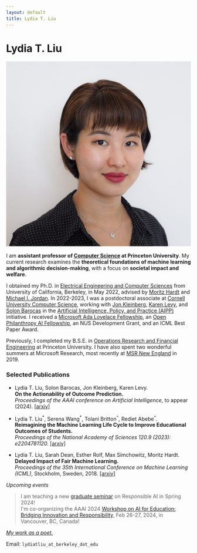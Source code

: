 ```yaml
---
layout: default
title: Lydia T. Liu 
---
```

	
	
# Lydia T. Liu #

<img src="img/2021.jpg" alt="Photo" class="leftside_image" title="Hello!">

I am **assistant professor of [Computer Science](https://www.cs.princeton.edu) at Princeton University**. My current research examines the **theoretical foundations of machine learning and algorithmic decision-making**, with a focus on **societal impact and welfare**.

 I obtained my Ph.D. in [Electrical Engineering and Computer Sciences](https://eecs.berkeley.edu/) from University of California, Berkeley, in May 2022, advised by [Moritz Hardt](http://mrtz.org/) and [Michael I. Jordan](https://people.eecs.berkeley.edu/~jordan/). In 2022-2023, I was a postdoctoral associate at [Cornell University Computer Science](http://cis.cornell.edu/cornell-computing-information-science), working with [Jon Kleinberg](https://www.cs.cornell.edu/home/kleinber/), [Karen Levy](https://www.karen-levy.net), and [Solon Barocas](http://solon.barocas.org) in the [Artificial Intelligence, Policy, and Practice (AIPP)](https://aipp.cis.cornell.edu) initiative. I received a [Microsoft Ada Lovelace Fellowship](https://www.microsoft.com/en-us/research/academic-program/ada-lovelace-fellowship/), an [Open Philanthropy AI Fellowship](https://www.openphilanthropy.org/focus/global-catastrophic-risks/potential-risks-advanced-artificial-intelligence/open-phil-ai-fellowship-2019-class), an NUS Development Grant, and an ICML Best Paper Award. 

Previously, I completed my B.S.E. in [Operations Research and Financial Engineering](https://orfe.princeton.edu/) at Princeton University. I have also spent two wonderful summers at Microsoft Research, most recently at [MSR New England](https://www.microsoft.com/en-us/research/lab/microsoft-research-new-england/) in 2019.


### Selected Publications

* Lydia T. Liu, Solon Barocas, Jon Kleinberg, Karen Levy.  
**On the Actionability of Outcome Prediction.**  
*Proceedings of the AAAI conference on Artificial Intelligence*, to appear (2024). [[arxiv]](https://arxiv.org/abs/2309.04470)

* Lydia T. Liu<sup>\*</sup>, Serena Wang<sup>\*</sup>, Tolani Britton<sup>^</sup>, Rediet Abebe<sup>^</sup>.  
**Reimagining the Machine Learning Life Cycle to Improve Educational Outcomes of Students.**  
*Proceedings of the National Academy of Sciences 120.9 (2023): e2204781120.* [[arxiv]](http://arxiv.org/abs/2209.03929) <!--[[eprint]](https://www.pnas.org/eprint/3RXWD4U8UFVCHHUWGFGY/full) [[slides]](/assets/ml4ed-bair-talk.pdf) --> 

* Lydia T. Liu, Sarah Dean, Esther Rolf, Max Simchowitz, Moritz Hardt.  
**Delayed Impact of Fair Machine Learning.**  
*Proceedings of the 35th International Conference on Machine Learning (ICML)*, Stockholm, Sweden, 2018. [[arxiv]](https://arxiv.org/abs/1803.04383)

 *Upcoming events*
> I am teaching a new [graduate seminar](/teaching) on Responsible AI in Spring 2024!  
> I'm co-organizing the AAAI 2024 [Workshop on AI for Education: Bridging Innovation and Responsibility](https://ai4ed.cc/workshops/aaai2024), Feb 26-27, 2024, in Vancouver, BC, Canada!


<!--Recent talk at the Simons Institute workshop on Societal Considerations and Applications (November 2022):
<iframe width="560" height="315" src="https://www.youtube.com/embed/P1SBnDTylko" title="YouTube video player" frameborder="0" allow="accelerometer; autoplay; clipboard-write; encrypted-media; gyroscope; picture-in-picture" allowfullscreen></iframe> --> 

<!-- [pictures](https://www.flickr.com/photos/158535173@N08/) --> 
[*My work as a poet.*](/writing)

<!-- **Updates**. 
> (Nov 2022) I gave a talk at the Simons workshop on Societal Considerations and Applications.
 (Sep 2022) Our cross-disciplinary study of machine learning in education, *Lost in Translation: Reimagining the Machine Learning Life Cycle in Education*, is on [arXiv](http://arxiv.org/abs/2209.03929).
  (Oct 2021) [I attended MIT EECS Rising Stars 2021](https://risingstars21-eecs.mit.edu/liu-lydia-tingruo/)---[apply](https://risingstars21-eecs.mit.edu) for the fall 2022 workshop at UT Austin! We presented our [poster for _Strategic ranking_](/assets/strategic_ranking_poster.pdf) at the inaugural ACM conference on EAAMO. [_Bandit Learning in Decentralized Matching Markets_](https://jmlr.org/papers/v22/20-1429.html) is in vol. 22 of JMLR. See [EC workshop poster](/assets/decentralizedbandits_poster.pdf) and [FODSI talk](/assets/learning_markets.pdf).--> 


			
Email: `lydiatliu_at_berkeley_dot_edu`


